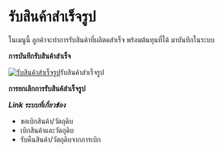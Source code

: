 # รับสินค้าสำเร็จรูป

ในเมนูนี้ ลูกค้าจะทำการรับสินค้าที่ผลิตดสำเร็จ พร้อมต้นทุนที่ได้
มาบันทึกในระบบ

**การบันทึกรับสินค้าสำเร็จ**

[![รับสินค้าสำเร็จรูป](/images/รับสินค้าสำเร็จรูป.jpg)](/images/รับสินค้าสำเร็จรูป.jpg)รับสินค้าสำเร็จรูป



**การยกเลิกการรับสินค้สำเร็จรูป**





_**Link ระบบที่เกี่ยวข้อง**_

  * ขอเบิกสินค้า/วัตถุดิบ
  * เบิกสินค้าและวัตถุดิบ
  * รับคืนสินค้า/วัตถุดิบจากการเบิก



